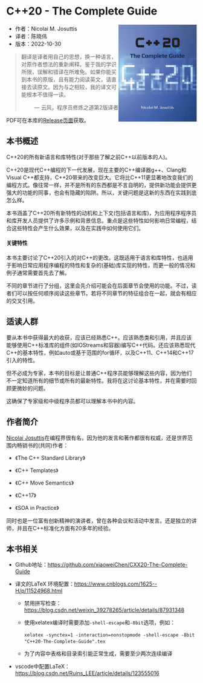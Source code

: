# C++20 - The Complete Guide

 <a href=""><img src="cover.jpg" height="256px" align="right"></a>

* 作者：Nicolai M. Josuttis
* 译者：陈晓伟
* 版本：2022-10-30

> 翻译是译者用自己的思想，换一种语言，对原作者想法的重新阐释。鉴于我的学识所限，误解和错译在所难免。如果你能买到本书的原版，且有能力阅读英文，请直接去读原文。因为与之相较，我的译文可能根本不值得一读。
>
> <p align="right"> — 云风，程序员修炼之道第2版译者</p>

PDF可在本库的[Release页面](https://github.com/xiaoweiChen/CXX20-The-Complete-Guide/releases)获取。

## 本书概述

C++20的所有新语言和库特性(对于那些了解之前C++以前版本的人)。

C++20是现代C++编程的下一代发展，现在主要的C++编译器g++、Clang和Visual C++都支持，C++20带来的改变巨大。它将比C++11更显著地改变我们的编程方式。像往常一样，并不是所有的东西都是不言自明的，提供新功能会提供更强大的功能的同事，也会有隐藏的陷阱。所以，关键问题是这新的东西在实践到底怎么样。

本书涵盖了C++20所有新特性的动机和上下文(包括语言和库)，为应用程序程序员和库开发人员提供了许多示例和背景信息。重点是这些特性如何影响日常编程，结合这些特性会产生什么效果，以及在实践中如何使用它们。

#### 关键特性

本书主要讨论了C++20引入的对C++的更改。这既适用于语言和库特性，也适用于影响日常应用程序编程的特性和复杂的(基础)库实现的特性，而更一般的情况和例子通常需要首先去了解。

不同的章节进行了分组，这里会先介绍可能会在后面章节会使用的功能。不过，读者们可以按任何顺序阅读这些章节。若将不同章节的特征组合在一起，就会有相应的交叉引用。



## 适读人群

要从本书中获得最大的收获，应该已经熟悉C++。应该熟悉类和引用，并且应该能够使用C++标准库的组件(如IOStreams和容器)编写C++代码。还应该熟悉现代C++的基本特性，例如auto或基于范围的for循环，以及C++11、C++14和C++17引入的特性。

但不必成为专家，本书的目标是让普通C++程序员能够理解这些内容，因为他们不一定知道所有的细节或所有的最新特性。我将在这讨论基本特性，并在需要时回顾更微妙的问题。

这确保了专家级和中级程序员都可以理解本书中的内容。



## 作者简介

[Nicolai Josuttis](http://www.josuttis.com)在编程界很有名，因为他的发言和著作都很有权威，还是世界范围内畅销书的(共同)作者：

* 《The C++ Standard Library》

* 《C++ Templates》

* 《C++ Move Semantics》

* 《C++17》

* 《SOA in Practice》

同时也是一位富有创新精神的演讲者，曾在各种会议和活动中发言。还是独立的讲师，并且在C++标准化方面有20多年的经验。



## 本书相关

* Github地址：https://github.com/xiaoweiChen/CXX20-The-Complete-Guide

* 译文的LaTeX 环境配置：https://www.cnblogs.com/1625--H/p/11524968.html 
  * 禁用拼写检查：https://blog.csdn.net/weixin_39278265/article/details/87931348
  
  * 使用xelatex编译时需要添加`-shell-escape`和`-8bit`选项，例如：
  
    `xelatex -synctex=1 -interaction=nonstopmode -shell-escape -8bit "C++20-The-Complete-Guide".tex`
  
  * 为了内容中表格和目录索引能正常生成，需要至少两次连续编译
  
* vscode中配置LaTeX：https://blog.csdn.net/Ruins_LEE/article/details/123555016

